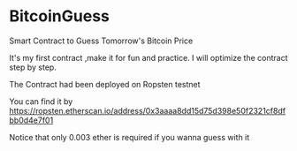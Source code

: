 # BitcoinGuess

Smart Contract to Guess Tomorrow's Bitcoin Price

It's my first contract ,make it for fun and practice. I will optimize the contract step by step.

The Contract had been deployed on Ropsten testnet

You can find it by https://ropsten.etherscan.io/address/0x3aaaa8dd15d75d398e50f2321cf8dfbb0d4e7f01

Notice that only 0.003 ether is required if you wanna guess with it
